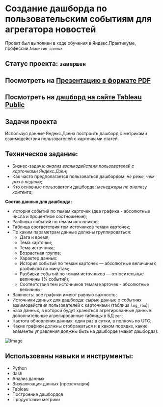 # Создание дашборда по пользовательским событиям для агрегатора новостей
Проект был выполнен в ходе обучения в Яндекс.Практикуме, профессии `Аналитик данных`
## Статус проекта: `завершен`
## Посмотреть на [Презентацию в формате PDF](https://drive.google.com/file/d/1w8lT3_eg2TWot-109NwJcI9GTr5XTUU0/view?usp=sharing) 
## Посмотреть на [дашборд на сайте Tableau Public](https://public.tableau.com/app/profile/maiia.deiko/viz/project_automation_16648171816430/Dashboard1)
## Задачи проекта
Используя данные Яндекс.Дзена построить дашборд с метриками взаимодействия пользователей с карточками статей.
## Техническое задание:
* Бизнес-задача: *анализ взаимодействия пользователей с карточками Яндекс.Дзен*;
* Как часто предполагается пользоваться дашбордом: *не реже, чем раз в неделю*;
* Кто основные пользователи дашборда: *менеджеры по анализу контента*;

**Состав данных для дашборда:**

* История событий по темам карточек (два графика - абсолютные числа и процентное соотношение);
* Разбивка событий по темам источников;
* Таблица соответствия тем источников темам карточек;
* По каким параметрам данные должны группироваться:
   - Дата и время;
   - Тема карточки;
   - Тема источника;
   - Возрастная группа;
   - Характер данных:
   - История событий по темам карточек — абсолютные величины с разбивкой по минутам;
   - Разбивка событий по темам источников — относительные величины (% событий);
   - Соответствия тем источников темам карточек - абсолютные величины;
* Важность: все графики имеют равную важность;
* Источники данных для дашборда: cырые данные о событиях взаимодействия пользователей с карточками (таблица `log_raw`);
* База данных, в которой будут храниться агрегированные данные: дополнительные агрегированные таблицы в БД `zen`;
* Частота обновления данных: один раз в сутки, в полночь по UTC;
* Какие графики должны отображаться и в каком порядке, какие элементы управления должны быть на дашборде (макет дашборда):

![Image](https://user-images.githubusercontent.com/108290252/201369881-8da6ad3b-6117-41cc-9fc7-471ab84cb793.png)

## Использованы навыки и инструменты:
* Python
* dash
* Анализ данных
* Визуализация данных (презентация)
* Tableau
* Построение дашбордов
* Продуктовые метрики
